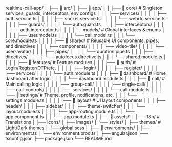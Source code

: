 realtime-call-app/
│
├── 📁 src/
│   ├── 📁 app/
│   │   ├── 📁 core/                      # Singleton services, guards, interceptors, env configs
│   │   │   ├── services/
│   │   │   │   ├── auth.service.ts
│   │   │   │   ├── socket.service.ts
│   │   │   │   └── webrtc.service.ts
│   │   │   ├── guards/
│   │   │   │   └── auth.guard.ts
│   │   │   ├── interceptors/
│   │   │   │   └── auth.interceptor.ts
│   │   │   ├── models/                  # Global interfaces & enums
│   │   │   │   ├── user.model.ts
│   │   │   │   └── call.model.ts
│   │   │   └── core.module.ts
│   │
│   │   ├── 📁 shared/                    # Reusable UI components, pipes, and directives
│   │   │   ├── components/
│   │   │   │   ├── video-tile/
│   │   │   │   └── user-avatar/
│   │   │   ├── pipes/
│   │   │   │   └── duration.pipe.ts
│   │   │   ├── directives/
│   │   │   │   └── autofocus.directive.ts
│   │   │   └── shared.module.ts
│   │
│   │   ├── 📁 features/                  # Feature modules
│   │   │   ├── 📁 auth/                  # Login/Register/OTP/etc.
│   │   │   │   ├── login/
│   │   │   │   ├── register/
│   │   │   │   ├── services/
│   │   │   │   └── auth.module.ts
│   │   │   ├── 📁 dashboard/            # Home dashboard after login
│   │   │   │   └── dashboard.module.ts
│   │   │   ├── 📁 call/                 # Main calling logic
│   │   │   │   ├── group-call/
│   │   │   │   ├── single-call/
│   │   │   │   ├── call-controls/
│   │   │   │   ├── services/
│   │   │   │   └── call.module.ts
│   │   │   └── 📁 settings/             # Theme, profile, notifications, etc.
│   │   │       └── settings.module.ts
│   │
│   │   ├── 📁 layout/                   # UI layout components
│   │   │   ├── header/
│   │   │   ├── sidebar/
│   │   │   ├── theme-switcher/
│   │   │   └── layout.module.ts
│   │
│   │   ├── app-routing.module.ts
│   │   └── app.component.ts
│   │   └── app.module.ts
│
├── 📁 assets/
│   ├── i18n/                            # Translations
│   ├── icons/
│   ├── images/
│   └── styles/
│       ├── themes/                     # Light/Dark themes
│       └── global.scss
│
├── 📁 environments/
│   ├── environment.ts
│   └── environment.prod.ts
│
├── angular.json
├── tsconfig.json
├── package.json
└── README.md
